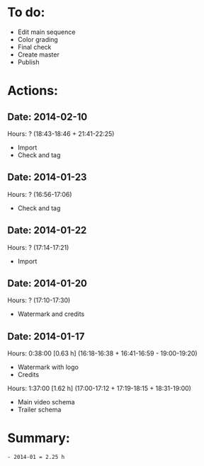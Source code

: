 # To do:

- Edit main sequence
- Color grading
- Final check
- Create master
- Publish

# Actions:

## Date: 2014-02-10

Hours: ? (18:43-18:46 + 21:41-22:25)
- Import
- Check and tag


## Date: 2014-01-23

Hours: ? (16:56-17:06)
- Check and tag


## Date: 2014-01-22

Hours: ? (17:14-17:21)
- Import


## Date: 2014-01-20

Hours: ? (17:10-17:30)
- Watermark and credits


## Date: 2014-01-17

Hours: 0:38:00 [0.63 h] (16:18-16:38 + 16:41-16:59 - 19:00-19:20)
- Watermark with logo
- Credits
	
Hours: 1:37:00 [1.62 h] (17:00-17:12 + 17:19-18:15 + 18:31-19:00)
- Main video schema
- Trailer schema


# Summary:
	- 2014-01 = 2.25 h
